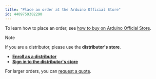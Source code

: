 ```yaml
---
title: "Place an order at the Arduino Official Store"
id: 4409759302290
---
```


To learn how to place an order, see [how to buy on Arduino Official Store](https://store.arduino.cc/pages/how-to-buy).

> [!NOTE]
> If you are a distributor, please use the **distributor's store**.
>
> * **[Enroll as a distributor](https://www.arduino.cc/en/become-distributor)**
> * **[Sign in to the distributor's store](https://distribution.arduino.cc/)**
>
> For larger orders, you can [request a quote](https://support.arduino.cc/hc/en-us/articles/360022125620).
